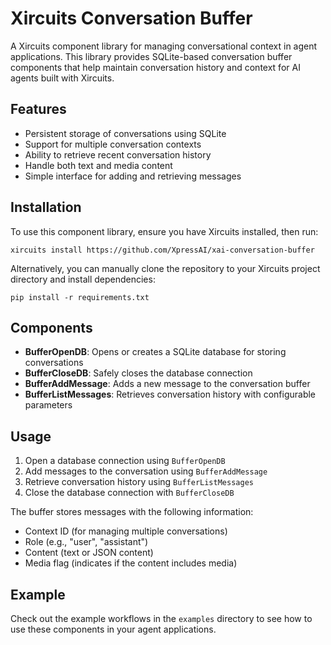 # Xircuits Conversation Buffer

A Xircuits component library for managing conversational context in agent applications. This library provides SQLite-based conversation buffer components that help maintain conversation history and context for AI agents built with Xircuits.

## Features

- Persistent storage of conversations using SQLite
- Support for multiple conversation contexts
- Ability to retrieve recent conversation history
- Handle both text and media content
- Simple interface for adding and retrieving messages

## Installation

To use this component library, ensure you have Xircuits installed, then run:

```
xircuits install https://github.com/XpressAI/xai-conversation-buffer
```

Alternatively, you can manually clone the repository to your Xircuits project directory and install dependencies:

```
pip install -r requirements.txt
```

## Components

- **BufferOpenDB**: Opens or creates a SQLite database for storing conversations
- **BufferCloseDB**: Safely closes the database connection
- **BufferAddMessage**: Adds a new message to the conversation buffer
- **BufferListMessages**: Retrieves conversation history with configurable parameters

## Usage

1. Open a database connection using `BufferOpenDB`
2. Add messages to the conversation using `BufferAddMessage`
3. Retrieve conversation history using `BufferListMessages`
4. Close the database connection with `BufferCloseDB`

The buffer stores messages with the following information:
- Context ID (for managing multiple conversations)
- Role (e.g., "user", "assistant")
- Content (text or JSON content)
- Media flag (indicates if the content includes media)

## Example

Check out the example workflows in the `examples` directory to see how to use these components in your agent applications.
